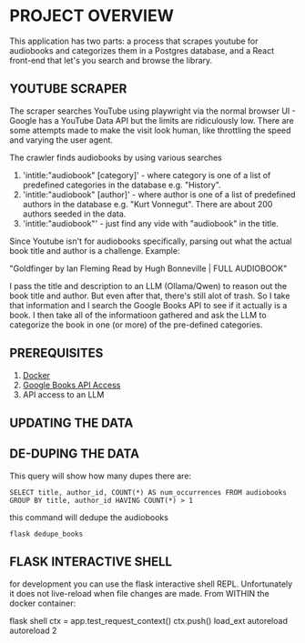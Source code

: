 # PROJECT OVERVIEW

This application has two parts: a process that scrapes youtube for audiobooks and categorizes them in a Postgres database, and a React front-end that let's you search and browse the library.

## YOUTUBE SCRAPER

The scraper searches YouTube using playwright via the normal browser UI - Google has a YouTube Data API but the limits are ridiculously low. There are some attempts made to make the visit look human, like throttling the speed and varying the user agent.

The crawler finds audiobooks by using various searches

1.  'intitle:"audiobook" [category]' - where category is one of a list of predefined categories in the database e.g. "History".
2.  'intitle:"audiobook" [author]' - where author is one of a list of predefined authors in the database e.g. "Kurt Vonnegut". There are about 200 authors seeded in the data.
3.  'intitle:"audiobook"' - just find any vide with "audiobook" in the title.

Since Youtube isn't for audiobooks specifically, parsing out what the actual book title and author is a challenge. Example:

"Goldfinger by Ian Fleming Read by Hugh Bonneville | FULL AUDIOBOOK"

I pass the title and description to an LLM (Ollama/Qwen) to reason out the book title and author. But even after that, there's still alot of trash. So I take that information and I search the Google Books API to see if it actually is a book. I then take all of the informatioon gathered and ask the LLM to categorize the book in one (or more) of the pre-defined categories.

## PREREQUISITES

1.  [Docker](https://www.docker.com/)
2.  [Google Books API Access](https://developers.google.com/books)
3.  API access to an LLM

## UPDATING THE DATA

## DE-DUPING THE DATA

This query will show how many dupes there are:

`SELECT title, author_id, COUNT(*) AS num_occurrences
FROM audiobooks
GROUP BY title, author_id
HAVING COUNT(*) > 1`

this command will dedupe the audiobooks

`flask dedupe_books`

## FLASK INTERACTIVE SHELL

for development you can use the flask interactive shell REPL. Unfortunately it does not live-reload when file changes are made.
From WITHIN the docker container:

flask shell
ctx = app.test_request_context()
ctx.push()
load_ext autoreload
autoreload 2
